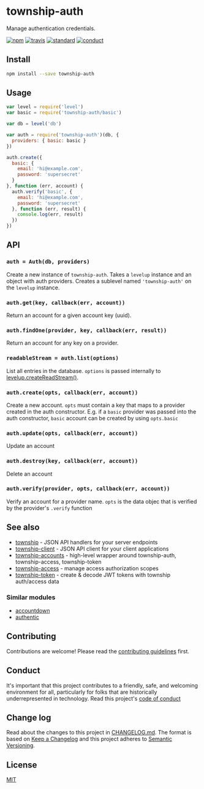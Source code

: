 # township-auth

Manage authentication credentials.

[![npm][npm-image]][npm-url]
[![travis][travis-image]][travis-url]
[![standard][standard-image]][standard-url]
[![conduct][conduct]][conduct-url]

[npm-image]: https://img.shields.io/npm/v/township-auth.svg?style=flat-square
[npm-url]: https://www.npmjs.com/package/township-auth
[travis-image]: https://img.shields.io/travis/township/township-auth.svg?style=flat-square
[travis-url]: https://travis-ci.org/township/township-auth
[standard-image]: https://img.shields.io/badge/code%20style-standard-brightgreen.svg?style=flat-square
[standard-url]: http://npm.im/standard
[conduct]: https://img.shields.io/badge/code%20of%20conduct-contributor%20covenant-green.svg?style=flat-square
[conduct-url]: CONDUCT.md

## Install

```sh
npm install --save township-auth
```

## Usage

```js
var level = require('level')
var basic = require('township-auth/basic')

var db = level('db')

var auth = require('township-auth')(db, {
  providers: { basic: basic }
})

auth.create({
  basic: {
    email: 'hi@example.com',
    password: 'supersecret'
  }
}, function (err, account) {
  auth.verify('basic', {
    email: 'hi@example.com',
    password: 'supersecret'
  }, function (err, result) {
    console.log(err, result)
  })
})
```

## API
### `auth = Auth(db, providers)`
Create a new instance of `township-auth`. Takes a `levelup` instance and an
object with auth providers. Creates a sublevel named `'township-auth'` on the
`levelup` instance.

### `auth.get(key, callback(err, account))`
Return an account for a given account key (uuid).

### `auth.findOne(provider, key, callback(err, result))`
Return an account for any key on a provider.

### `readableStream = auth.list(options)`
List all entries in the database. `options` is passed internally to
[levelup.createReadStream()](https://github.com/level/levelup#createReadStream).

### `auth.create(opts, callback(err, account))`
Create a new account. `opts` must contain a key that maps to a provider created
in the auth constructor. E.g. if a `basic` provider was passed into the auth
constructor, `basic` account can be created by using `opts.basic`

### `auth.update(opts, callback(err, account))`
Update an account

### `auth.destroy(key, callback(err, account))`
Delete an account

### `auth.verify(provider, opts, callback(err, account))`
Verify an account for a provider name. `opts` is the data objec that is
verified by the provider's `.verify` function

## See also
- [township](https://github.com/township/township) - JSON API handlers for your server endpoints
- [township-client](https://github.com/township/township-client) - JSON API client for your client applications
- [township-accounts](https://github.com/township/township-accounts) - high-level wrapper around township-auth, township-access, township-token
- [township-access](https://github.com/township/township-access) - manage access authorization scopes
- [township-token](https://github.com/township/township-token) - create & decode JWT tokens with township auth/access data

### Similar modules
- [accountdown](http://npmjs.com/accountdown)
- [authentic](http://npmjs.com/authentic)

## Contributing

Contributions are welcome! Please read the [contributing guidelines](CONTRIBUTING.md) first.

## Conduct

It's important that this project contributes to a friendly, safe, and welcoming environment for all, particularly for folks that are historically underrepresented in technology. Read this project's [code of conduct](CONDUCT.md)

## Change log

Read about the changes to this project in [CHANGELOG.md](CHANGELOG.md). The format is based on [Keep a Changelog](http://keepachangelog.com/) and this project adheres to [Semantic Versioning](http://semver.org/).

## License
[MIT](LICENSE.md)
